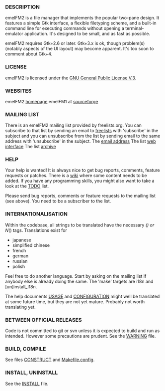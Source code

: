### DESCRIPTION
emelFM2 is a file manager that implements the popular two-pane design. It features a simple Gtk interface, a flexible filetyping scheme, and a built-in command line for executing commands without opening a terminal-emulator application. It's designed to be small, and as fast as possible.

emelFM2 requires Gtk+2.6 or later. Gtk+3.x is ok, though problem(s) (notably aspects of the UI layout) may become apparent. It's too soon to comment about Gtk+4.
### LICENSE
emelFM2 is licensed under the [GNU General Public License V.3](./docs/GPL).
### WEBSITES
emelFM2 [homepage](http://www.emelfm2.net)
emelFM1 at [sourceforge](http://emelFM.sourceforge.net)
### MAILING LIST
There is an emelFM2 mailing list provided by freelists.org. You can subscribe to that list by sending an email to [freelists](mailto:emelfm2-request@freelists.org) with 'subscribe' in the subject and you can unsubscribe from the list by sending email to the same address with 'unsubscribe' in the subject.
The [email address](mailto:emelfm2@freelists.org)
The list [web interface](http://www.freelists.org/cgi-bin/list.fcgi?list_id=emelfm2)
The list [archive](http://www.freelists.org/archives/emelfm2)
### HELP
Your help is wanted! It is always nice to get bug reports, comments, feature requests or patches. There is a [wiki](http://emelfm2.net/wiki/UserGuide) where some content needs to be added. If you have any programming skills, you might also want to take a look at the [TODO](./docs/TODO) list.

Please send bug reports, comments or feature requests to the mailing list (see above). You need to be a subscriber to the list.
### INTERNATIONALISATION
Within the codebase, all strings to be translated have the necessary _() or N_() tags.
Translations exist for
 * japanese
 * simplified chinese
 * french
 * german
 * russian
 * polish

Feel free to do another language. Start by asking on the mailing list if anybody else is already doing the same. The 'make' targets are i18n and [un]install_i18n.

The help documents [USAGE](./docs/USAGE) and [CONFIGURATION](./docs/CONFIGURATION) might well be translated at some future time, but they are not yet mature. Probably not worth translating yet.
### BETWEEN OFFICIAL RELEASES
Code is not committed to git or svn unless it is expected to build and run as intended. However some precautions are prudent. See the [WARNING](./docs/WARNING) file.
### BUILD, COMPILE
See files [CONSTRUCT](./docs/CONSTRUCT) and [Makefile.config](./Makefile.config).
### INSTALL, UNINSTALL
See the [INSTALL](./docs/INSTALL) file.
